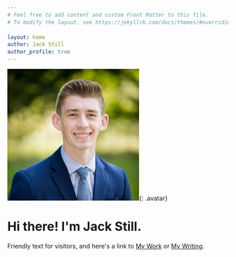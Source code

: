 ```yaml
---
# Feel free to add content and custom Front Matter to this file.
# To modify the layout, see https://jekyllrb.com/docs/themes/#overriding-theme-defaults

layout: home
author: Jack Still
author_profile: true
---
```

![Jack Still](assets/images/roster22.jpg){: .avatar}
# Hi there! I'm Jack Still.
Friendly text for visitors, and here's a link to [My Work](/mywork.md) or [My Writing](/mywriting).